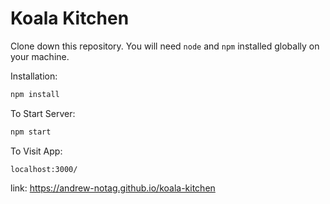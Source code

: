 # Koala Kitchen

Clone down this repository. You will need `node` and `npm` installed globally on your machine.

Installation:

```bash
npm install
```

To Start Server:

```bash
npm start
```

To Visit App:

```
localhost:3000/
```

link:
https://andrew-notag.github.io/koala-kitchen